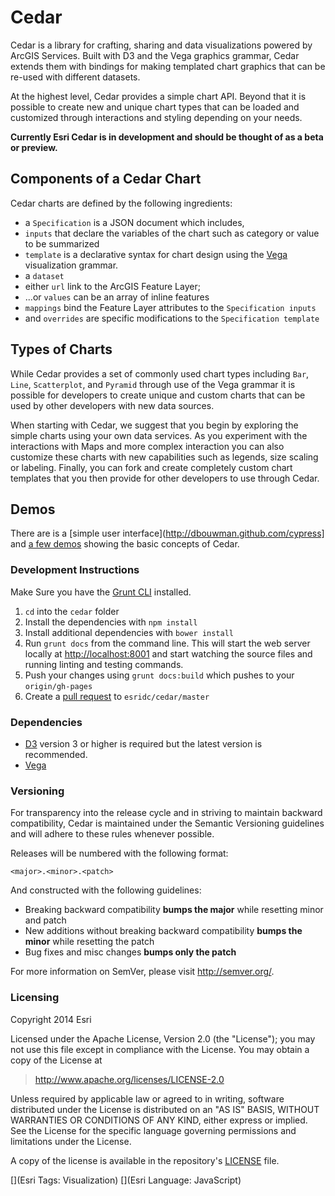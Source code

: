 # Cedar

Cedar is a library for crafting, sharing and data visualizations powered by ArcGIS Services. Built with D3 and the Vega graphics grammar, Cedar extends them with bindings for making templated chart graphics that can be re-used with different datasets. 

At the highest level, Cedar provides a simple chart API. Beyond that it is possible to create new and unique chart types that can be loaded and customized through interactions and styling depending on your needs.

**Currently Esri Cedar is in development and should be thought of as a beta or preview.**

## Components of a Cedar Chart

Cedar charts are defined by the following ingredients:

- a `Specification` is a JSON document which includes,
 - `inputs` that declare the variables of the chart such as category or value to be summarized
 - `template` is a declarative syntax for chart design using the [Vega](http://trifacta.github.io/vega/) visualization grammar. 
- a `dataset` 
 - either `url` link to the ArcGIS Feature Layer; 
 - ...or `values` can be an array of inline features
 - `mappings` bind the Feature Layer attributes to the `Specification inputs`
- and `overrides` are specific modifications to the `Specification template`

## Types of Charts

While Cedar provides a set of commonly used chart types including `Bar`, `Line`, `Scatterplot`, and `Pyramid` through use of the Vega grammar it is possible for developers to create unique and custom charts that can be used by other developers with new data sources. 

When starting with Cedar, we suggest that you begin by exploring the simple charts using your own data services. As you experiment with the interactions with Maps and more complex interaction you can also customize these charts with new capabilities such as legends, size scaling or labeling. Finally, you can fork and create completely custom chart templates that you then provide for other developers to use through Cedar.

## Demos

There are is a [simple user interface](http://dbouwman.github.com/cypress] and [a few demos](http://esridc.github.io/cedar/) showing the basic concepts of Cedar.

### Development Instructions

Make Sure you have the [Grunt CLI](http://gruntjs.com/getting-started) installed.

1. `cd` into the `cedar` folder
1. Install the dependencies with `npm install`
1. Install additional dependencies with `bower install`
1. Run `grunt docs` from the command line. This will start the web server locally at [http://localhost:8001](http://localhost:8001) and start watching the source files and running linting and testing commands.
1. Push your changes using `grunt docs:build` which pushes to your `origin/gh-pages`
1. Create a [pull request](https://help.github.com/articles/creating-a-pull-request) to `esridc/cedar/master`

### Dependencies

* [D3](http://d3js.org/) version 3 or higher is required but the latest version is recommended.
* [Vega](http://trifacta.github.io/vega/)

### Versioning
 
For transparency into the release cycle and in striving to maintain backward compatibility, Cedar is maintained under the Semantic Versioning guidelines and will adhere to these rules whenever possible.

Releases will be numbered with the following format:

`<major>.<minor>.<patch>`

And constructed with the following guidelines:

* Breaking backward compatibility **bumps the major** while resetting minor and patch
* New additions without breaking backward compatibility **bumps the minor** while resetting the patch
* Bug fixes and misc changes **bumps only the patch**

For more information on SemVer, please visit <http://semver.org/>.


### Licensing
Copyright 2014 Esri

Licensed under the Apache License, Version 2.0 (the "License");
you may not use this file except in compliance with the License.
You may obtain a copy of the License at

> http://www.apache.org/licenses/LICENSE-2.0

Unless required by applicable law or agreed to in writing, software
distributed under the License is distributed on an "AS IS" BASIS,
WITHOUT WARRANTIES OR CONDITIONS OF ANY KIND, either express or implied.
See the License for the specific language governing permissions and
limitations under the License.

A copy of the license is available in the repository's [LICENSE](./LICENSE) file.

[](Esri Tags: Visualization)
[](Esri Language: JavaScript)
